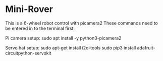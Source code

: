 # Mini-Rover
This is a 6-wheel robot control with picamera2
These commands need to be entered in to the terminal first:

Pi camera setup:
sudo apt install -y python3-picamera2

Servo hat setup:
sudo apt-get install i2c-tools
sudo pip3 install adafruit-circuitpython-servokit
